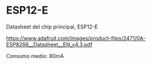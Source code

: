 # ESP12-E
Datasheet del chip principal, ESP12-E

https://www.adafruit.com/images/product-files/2471/0A-ESP8266__Datasheet__EN_v4.3.pdf

Consumo medio: 80mA
